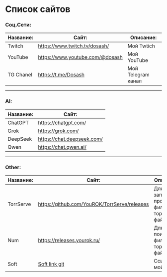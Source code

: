 # Список сайтов

### Соц.Сети:

| Название: | Сайт: | Описание: |
|-|-|-|
| Twitch | https://www.twitch.tv/dosash/ | Мой Twtich |
| YouTube | https://www.youtube.com/@dosash | Мой YouTube |
| TG Chanel | https://t.me/Dosash | Мой Telegram канал |

---

### AI:

| Название: | Сайт: |
|-|-|
| ChatGPT  | https://chatgpt.com/ |
| Grok  | https://grok.com/ |
| DeepSeek  | https://chat.deepseek.com/ |
| Qwen  | https://chat.qwen.ai/ |

---

### Other:

| Название: | Сайт: | Описание: |
|-|-|-|
| TorrServe | https://github.com/YouROK/TorrServe/releases | Для запуска и просмотра фильмов в торрент файлах. |
| Num | https://releases.yourok.ru/ | Для поиска фильмов в торрент файлах |
| Soft | [Soft link git](https://github.com/Dosash/Dosash/blob/main/Notion/soft/README.md) | Ссылка на мой софт |